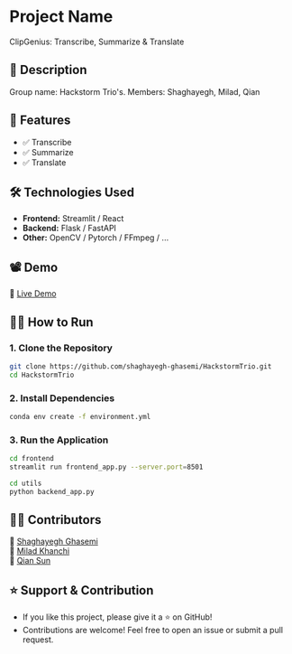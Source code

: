 # Project Name

ClipGenius: Transcribe, Summarize & Translate​

## 📌 Description
Group name: Hackstorm Trio's. 
Members: Shaghayegh, Milad, Qian

## 🚀 Features
- ✅ Transcribe
- ✅ Summarize 
- ✅ Translate

## 🛠️ Technologies Used
- **Frontend:** Streamlit / React 
- **Backend:** Flask / FastAPI
- **Other:** OpenCV / Pytorch / FFmpeg / ...

## 📽️ Demo
🔗 [Live Demo](https://your-demo-url.com) <!-- Replace with your deployed link or demo video -->

## 🏃‍♂️ How to Run
### **1. Clone the Repository**
```bash
git clone https://github.com/shaghayegh-ghasemi/HackstormTrio.git
cd HackstormTrio
```

### **2. Install Dependencies**
```bash
conda env create -f environment.yml
```

### **3. Run the Application**
```bash
cd frontend
streamlit run frontend_app.py --server.port=8501

cd utils
python backend_app.py 
```

## 🧑‍💻 Contributors
👤 [Shaghayegh Ghasemi](https://github.com/your-username)  
👤 [Milad Khanchi](https://github.com/contributor-username)  
👤 [Qian Sun](https://github.com/contributor-username)  

## ⭐ Support & Contribution
- If you like this project, please give it a ⭐ on GitHub!
- Contributions are welcome! Feel free to open an issue or submit a pull request.
